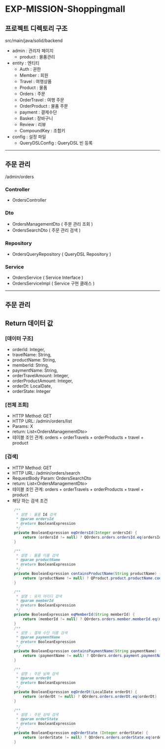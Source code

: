 # EXP-MISSION-Shoppingmall

## 프로젝트 디렉토리 구조
src/main/java/solid/backend

- admin : 관리자 페이지
  - product : 물품관리
- entity : 엔티티
  - Auth : 권한
  - Member : 회원
  - Travel : 여행상품
  - Product : 물품
  - Orders : 주문
  - OrderTravel : 여행 주문
  - OrderProduct : 물품 주문
  - payment : 결제수단
  - Basket : 장바구니
  - Review : 리뷰
  - CompoundKey : 조합키
- config : 설정 파일  
  - QueryDSLConfig : QueryDSL 빈 등록
---
## 주문 관리
/admin/orders

### Controller
- OrdersController
### Dto 
- OrdersManagementDto ( 주문 관리 조회 )
- OrdersSearchDto ( 주문 관리 검색 )
### Repository
- OrdersQueryRepository ( QueryDSL Repository )
### Service
- OrdersService ( Service Interface )
- OrdersServiceImpl ( Service 구현 클래스 )
---
## 주문 관리
## Return 데이터 값
### [데이터 구조]
- orderId: Integer,
- travelName: String,
- productName: String,
- memberId: String,
- paymentName: String,
- orderTravelAmount: Integer,
- orderProductAmount: Integer,
- orderDt: LocalDate,
- orderState: Integer

### [전체 조회] 
- HTTP Method: GET
- HTTP URL: /admin/orders/list
- Params: X
- return: List\<OrdersManagementDto\>
- 테이블 조인 관계: orders + orderTravels + orderProducts + travel + product

### [검색]
- HTTP Method: GET
- HTTP URL: /admin/orders/search
- RequestBody Param: OrdersSearchDto
- return: List\<OrdersManagementDto\>
- 테이블 조인 관계: orders + orderTravels + orderProducts + travel + product
- 해당 하는 검색 조건
```java
    /**
     * 설명 : 물품 Id 검색
     * @param ordersId
     * @return BooleanExpression
     */
    private BooleanExpression eqOrdersId(Integer ordersId) {
        return (ordersId != null) ? QOrders.orders.ordersId.eq(ordersId) : null;
    }

    /**
     * 설명 : 물품 이름 검색
     * @param productName
     * @return BooleanExpression
     */
    private BooleanExpression containsProductName(String productName) {
        return (productName != null) ? QProduct.product.productName.contains(productName) : null;
    }

    /**
     * 설명 : 유저 아이디 검색
     * @param memberId
     * @return BooleanExpression
     */
    private BooleanExpression eqMemberId(String memberId) {
        return (memberId != null) ? QOrders.orders.member.memberId.eq(memberId) : null;
    }
    /**
     * 설명 : 결제 수단 이름 검색
     * @param paymentName
     * @return BooleanExpression
     */
    private BooleanExpression containsPaymentName(String paymentName) {
        return (paymentName != null) ? QOrders.orders.payment.paymentName.contains(paymentName) : null;
    }

    /**
     * 설명 : 주문 날짜 검색
     * @param orderDt
     * @return BooleanExpression
     */
    private BooleanExpression eqOrderDt(LocalDate orderDt) {
        return (orderDt != null) ? QOrders.orders.orderDt.eq(orderDt) : null;
    }

    /**
     * 설명 : 주문 상태 검색
     * @param orderState
     * @return BooleanExpression
     */
    private BooleanExpression eqOrderState (Integer orderState) {
        return (orderState != null) ? QOrders.orders.orderState.eq(orderState) : null;
    }
```





